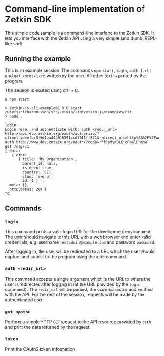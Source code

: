 # Command-line implementation of Zetkin SDK
This simple code sample is a command-line interface to the Zetkin SDK. It lets
you interface with the Zetkin API using a very simple (and dumb) REPL-like
shell.

## Running the example
This is an example session. The commands `npm start`, `login`, `auth [url]` and
`get /orgs/1` are written by the user. All other text is printed by the program.

The session is excited using ctrl + C.

```
$ npm start

> zetkin-js-cli-example@1.0.0 start /Users/richardolsson/src/zetkin/lib/zetkin-js/examples/cli
> node .

login
Login here, and authenticate with: auth <redir_url>
http://api.dev.zetkin.org/oauth/authorize/?client_id=efbc3f9d4ea444016391ccd7611ff871&redirect_uri=http%3A%2F%2Fwww.dev.zetkin.org%2Foauth%2F&scope=&response_type=code&state=
auth http://www.dev.zetkin.org/oauth/?code=rPfRpMyKQLOjcRaXlDheqw
get /orgs/1
{ data:
   { data:
      { title: 'My Organization',
        parent_id: null,
        is_open: true,
        country: 'SE',
        slug: 'myorg',
        id: 1 } },
  meta: {},
  httpStatus: 200 }
^C
```

## Commands
### `login`
This command prints a valid login URL for the development environment. The user
should navigate to this URL with a web browser and enter valid credentials, e.g.
username `testadmin@example.com` and password `password`.

After logging in, the user will be redirected to a URL which the user should
capture and submit to the program using the `auth` command.

### `auth <redir_url>`
This command accepts a single argument which is the URL to where the user is
redirected after logging in (at the URL provided by the `login` command). The
`redir_url` will be parsed, the code extracted and verified with the API. For
the rest of the session, requests will be made by the authenticated user.

### `get <path>`
Perform a simple HTTP `GET` request to the API resource provided by `path` and
print the data returned by the request.

### `token`
Print the OAuth2 token information
